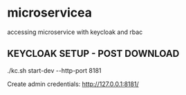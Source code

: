 # microservicea
accessing microservice with keycloak and rbac  


KEYCLOAK SETUP - POST DOWNLOAD
------------------------------

./kc.sh start-dev --http-port 8181

Create admin credentials: http://127.0.0.1:8181/
